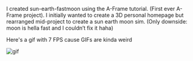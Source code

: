 I created sun-earth-fastmoon using the A-Frame tutorial. (First ever A-Frame project). I initially wanted to create a 3D personal homepage but rearranged mid-project to create a sun earth moon sim. (Only downside: moon is hella fast and I couldn’t fix it haha)

Here's a gif with 7 FPS cause GIFs are kinda weird

![gif](https://cloud-ebt1iarux-hack-club-bot.vercel.app/0screen_recording_2024-08-25_at_23.03.38.gif)
